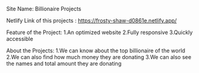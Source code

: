 Site Name: Billionaire Projects

Netlify Link of this projects : https://frosty-shaw-d0861e.netlify.app/

Feature of the Project:
1.An optimized website
2.Fully responsive
3.Quickly accessible 

About the Projects:
1.We can know about the top billionaire of the world
2.We can also find how much money they are donating
3.We can also see the names and total amount they are donating